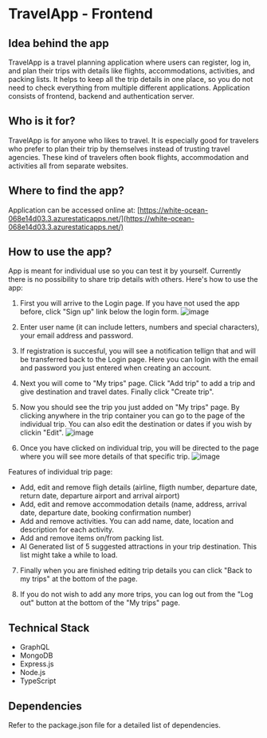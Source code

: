 # TravelApp - Frontend

## Idea behind the app
TravelApp is a travel planning application where users can register, log in, and plan their trips with details like flights, accommodations, activities, and packing lists. It helps to keep all the trip details in one place, so you do not need to check everything from multiple different applications. Application consists of frontend, backend and authentication server.

## Who is it for?
TravelApp is for anyone who likes to travel. It is especially good for travelers who prefer to plan their trip by themselves instead of trusting travel agencies. These kind of travelers often book flights, accommodation and activities all from separate websites.

## Where to find the app?
Application can be accessed online at:
[https://white-ocean-068e14d03.3.azurestaticapps.net/](https://white-ocean-068e14d03.3.azurestaticapps.net/)

## How to use the app?
App is meant for individual use so you can test it by yourself. Currently there is no possibility to share trip details with others. Here's how to use the app:

1. First you will arrive to the Login page. If you have not used the app before, click "Sign up" link below the login form.
![image](https://github.com/willeKoodaus/travel-app-backend/assets/94905760/59dda697-4f5e-442b-a0dc-aa4d1dfe5445)

2. Enter user name (it can include letters, numbers and special characters), your email address and password.

3. If registration is succesful, you will see a notification tellign that and will be transferred back to the Login page. Here you can login with the email and password you just entered when creating an account.

4. Next you will come to "My trips" page. Click "Add trip" to add a trip and give destination and travel dates. Finally click "Create trip".
  
5. Now you should see the trip you just added on "My trips" page. By clicking anywhere in the trip container you can go to the page of the individual trip. You can also edit the destination or dates if you wish by clickin "Edit".
![image](https://github.com/willeKoodaus/travel-app-backend/assets/94905760/11b6d3b2-1772-4bae-85ae-54ee217dc730)

6. Once you have clicked on individual trip, you will be directed to the page where you will see more details of that specific trip.
![image](https://github.com/willeKoodaus/travel-app-backend/assets/94905760/7ea41f41-034a-4644-9abb-f3dd500ce612)

Features of individual trip page:
   * Add, edit and remove fligh details (airline, fligth number, departure date, return date, departure airport and arrival airport)
   * Add, edit and remove accommodation details (name, address, arrival date, departure date, booking confirmation number)
   * Add and remove activities. You can add name, date, location and description for each activity.
   * Add and remove items on/from packing list.
   * AI Generated list of 5 suggested attractions in your trip destination. This list might take a while to load.

7. Finally when you are finished editing trip details you can click "Back to my trips" at the bottom of the page.

8. If you do not wish to add any more trips, you can log out from the "Log out" button at the bottom of the "My trips" page.

## Technical Stack
* GraphQL
* MongoDB
* Express.js
* Node.js
* TypeScript

## Dependencies
Refer to the package.json file for a detailed list of dependencies.
